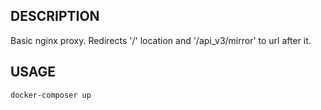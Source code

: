 ## DESCRIPTION

Basic nginx proxy. Redirects '/' location and '/api_v3/mirror' to url after it.

## USAGE

`docker-composer up`

